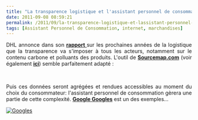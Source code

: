 ```yaml
---
title: "La transparence logistique et l'assistant personnel de consommation"
date: 2011-09-08 08:59:21
permalink: /2011/09/la-transparence-logistique-et-lassistant-personnel-de-consommation-2.html
tags: [Assistant Personnel de Consommation, internet, marchandises]
---
```


<p style="text-align: justify">DHL annonce dans son <a href="https://gabrielplassat.github.io/transportsdufutur/2011/04/dhl-les-solutions-logistiques-durables-passent-par-plus-de-transparence-plus-de-regulation-plus-de-c.html" target="_blank"><strong>rapport </strong></a>sur les prochaines années de la logistique que la transparence va s'imposer à tous les acteurs, notamment sur le contenu carbone et polluants des produits. L'outil de <a href="http://www.sourcemap.com/" target="_blank"><strong>Sourcemap.com</strong></a> (voir également <a href="https://gabrielplassat.github.io/transportsdufutur/2010/12/quand-la-chaine-logistique-devient-transparente.html" target="_blank"><strong>ici</strong></a>) semble parfaitement adapté :</p> <p> </p> <p></p> <p style="text-align: justify">Puis ces données seront agrégées et rendues accessibles au moment du choix du consommateur: l'assistant personnel de consommation gèrera une partie de cette complexité. <a href="http://www.google.com/mobile/goggles/#label" target="_blank"><strong>Google Googles</strong></a> est un des exemples...</p> <p style="text-align: justify"><a href="https://gabrielplassat.github.io/transportsdufutur/wp-content/uploads/sites/6/old/6a0120a66d2ad4970b0154353f6479970c-800wi.jpg" rel="lightbox"><img alt="Googles" class="asset  asset-image at-xid-6a0120a66d2ad4970b0154353f6479970c" src="/wp-content/uploads/sites/6/old/6a0120a66d2ad4970b0154353f6479970c-500wi.jpg" style="margin-left: auto;margin-right: auto" title="Googles" /></a> <br /> <br /><br /></p> <p style="text-align: justify"> </p>
